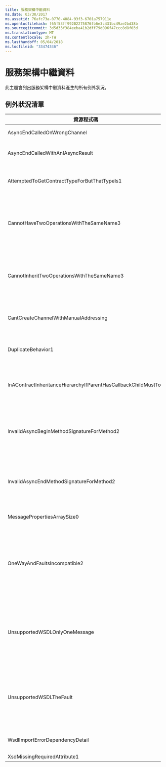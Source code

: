 ```yaml
---
title: 服務架構中繼資料
ms.date: 03/30/2017
ms.assetid: 76afc73a-0770-4084-93f3-6701a757911e
ms.openlocfilehash: f65f53ff99202275876fb6e3c431bc49ae2bd38b
ms.sourcegitcommit: 3d5d33f384eeba41b2dff79d096f47ccc8d8f03d
ms.translationtype: MT
ms.contentlocale: zh-TW
ms.lasthandoff: 05/04/2018
ms.locfileid: "33474346"
---
```

# <a name="service-framework-metadata"></a>服務架構中繼資料
此主題會列出服務架構中繼資料產生的所有例外狀況。  
  
## <a name="exception-list"></a>例外狀況清單  
  
|資源程式碼|資源字串|  
|-------------------|---------------------|  
|AsyncEndCalledOnWrongChannel|在錯誤的通道上呼叫非同步 End。|  
|AsyncEndCalledWithAnIAsyncResult|透過不同的 Begin 方法，使用 IAsyncResult 來呼叫非同步 End。|  
|AttemptedToGetContractTypeForButThatTypeIs1|嘗試取得指定之項目的合約類型。此類型不是 ServiceContract 而且並未繼承 ServiceContract。|  
|CannotHaveTwoOperationsWithTheSameName3|在同一份合約中，不可有兩個同名的作業。 指定之類型中的指定方法違反此規則。 藉由變更方法名稱或使用 OperationContractAttribute 的 Name 屬性，變更其中一項作業的名稱。|  
|CannotInheritTwoOperationsWithTheSameName3|無法繼承同名的兩個不同作業。 來自指定之合約的指定作業違反此規則。 藉由變更方法名稱或使用 OperationContractAttribute 的 Name 屬性，變更其中一項作業的名稱。|  
|CantCreateChannelWithManualAddressing|無法為需要要求/回覆的合約與需要手動定址的繫結建立通道，但是僅支援雙工通訊。|  
|DuplicateBehavior1|無法將值新增至集合。 集合已經包含具有相同指定之類型的項目。 此集合僅針對每個類型支援一個執行個體。|  
|InAContractInheritanceHierarchyIfParentHasCallbackChildMustToo|由於指定的基礎服務合約具有指定的回呼合約，指定的衍生服務合約必須同時將指定的類型或是衍生的類型指定為回呼合約。|  
|InvalidAsyncBeginMethodSignatureForMethod2|在指定的 ServiceContract 類型中，指定之方法的無效非同步 Begin 方法簽章。 您的 Begin 方法必須將 AsyncCallback 與某個物件當成最後兩個引數，並傳回 IAsyncResult。|  
|InvalidAsyncEndMethodSignatureForMethod2|在指定的 ServiceContract 類型中，指定之方法的無效非同步 End 方法簽章。 您的 End 方法必須將 IAsyncResult 當成最後一個引數。|  
|MessagePropertiesArraySize0|傳遞的陣列沒有足夠的空間來容納此集合所包含的全部屬性。|  
|OneWayAndFaultsIncompatible2|所指定類型中的指定方法會標示為 IsOneWay=true 並宣告一個或多個 FaultContractAttributes。 單向方法無法宣告 FaultContractAttributes。 請將 IsOneWay 變更為 false 或是移除 FaultContractAttributes。|  
|UnsupportedWSDLOnlyOneMessage|不支援的 Web 服務描述語言。 針對錯誤訊息僅支援一個訊息部分。 此錯誤訊息參考了一個以上的訊息部分。 如果您具有 Web 服務描述語言檔的編輯存取權限，則可以藉由移除額外的訊息部分，讓錯誤訊息僅參考一個部分來解決這個問題。|  
|UnsupportedWSDLTheFault|不支援的 Web 服務描述語言。 錯誤訊息部分必須參考一個項目。 此錯誤訊息並未參考項目。 如果您具有 Web 服務定義語言文件的編輯存取權限，則可以透過使用 'element' 屬性來參考結構描述項目以解決這個問題。|  
|WsdlImportErrorDependencyDetail|匯入其他指定值所依存的指定項目時發生錯誤。 同時指定了 Xpath。|  
|XsdMissingRequiredAttribute1|缺少指定的必要屬性。|

